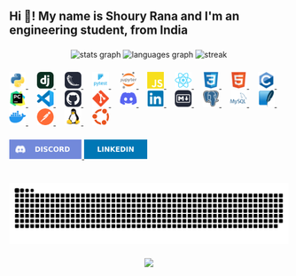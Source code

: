 <h2 align="left">Hi 👋! My name is Shoury Rana and I'm an engineering student, from India</h2>

###

<div align="center">
  <img src="https://github-readme-stats.vercel.app/api?username=shoury-rana&hide_title=true&hide_rank=false&show_icons=true&include_all_commits=true&count_private=true&disable_animations=false&theme=dracula&locale=en&hide_border=false" height="150" alt="stats graph"  />
  <img src="https://github-readme-stats.vercel.app/api/top-langs?username=shoury-rana&locale=en&hide_title=false&layout=compact&card_width=320&langs_count=10&theme=dracula&hide_border=false" height="150" alt="languages graph"  />
  <img src="https://nirzak-streak-stats.vercel.app/?user=shoury-rana&theme=dracula&hide_border=false" height="150" alt="streak"  />
</div>

###

<div align="left">
<a href="https://www.python.org/" target="_blank" rel="noopener">
  <img src="./assets/python.svg" style="height:30px; alt="python logo" />
</a>
<img width="12" />
<a href="https://www.djangoproject.com/" target="_blank" rel="noopener">
  <img src="./assets/django.svg" style="height:30px; alt="django logo" />
</a>
<img width="12" />
<a href="https://flask.palletsprojects.com/" target="_blank" rel="noopener">
  <img src="./assets/flask.svg" style="height:30px; alt="flask logo" />
</a>
<img width="12" />
<a href="https://pytest.org/" target="_blank" rel="noopener">
  <img src="./assets/pytest.svg" style="height:30px; alt="pytest logo" />
</a>
<img width="12" />
<a href="https://jupyter.org/" target="_blank" rel="noopener">
  <img src="./assets/jupyter.svg" style="height:30px; alt="jupyter logo" />
</a>
<img width="12" />
<a href="https://www.javascript.com/" target="_blank" rel="noopener">
  <img src="./assets/javascript.svg" style="height:30px; alt="javascript logo" />
</a>
<img width="12" />
<a href="https://react.dev/" target="_blank" rel="noopener">
  <img src="./assets/react.svg" style="height:30px; alt="react logo" />
</a>
<img width="12" />
<a href="https://www.w3.org/Style/CSS/Overview.en.html" target="_blank" rel="noopener">
  <img src="./assets/css.svg" style="height:30px; alt="css3 logo" />
</a>
<img width="12" />
<a href="https://developer.mozilla.org/docs/Web/HTML" target="_blank" rel="noopener">
  <img src="./assets/html.svg" style="height:30px; alt="html5 logo" />
</a>
<img width="12" />
<a href="https://en.wikipedia.org/wiki/C_(programming_language)" target="_blank" rel="noopener">
  <img src="./assets/c.svg" style="height:30px; alt="c logo" />
</a>
<img width="12" />
<a href="https://www.jetbrains.com/pycharm/" target="_blank" rel="noopener">
  <img src="./assets/pycharm.svg" style="height:30px; alt="pycharm logo" />
</a>
<img width="12" />
<a href="https://code.visualstudio.com/" target="_blank" rel="noopener">
  <img src="./assets/vscode.svg" style="height:30px; alt="vscode logo" />
</a>
<img width="12" />
<a href="https://github.com/" target="_blank" rel="noopener">
  <img src="./assets/github.svg" style="height:30px; alt="github logo" />
</a>
<img width="12" />
<a href="https://git-scm.com/" target="_blank" rel="noopener">
  <img src="./assets/git.svg" style="height:30px; alt="git logo" />
</a>
<img width="12" />
<a href="https://discord.com/" target="_blank" rel="noopener">
  <img src="./assets/discord.svg" style="height:30px; alt="discord logo" />
</a>
<img width="12" />
<a href="https://www.linkedin.com/" target="_blank" rel="noopener">
  <img src="./assets/linkedin.svg" style="height:30px; alt="linkedin logo" />
</a>
<img width="12" />
<a href="https://www.markdownguide.org/" target="_blank" rel="noopener">
  <img src="./assets/md.svg" style="height:30px; alt="markdown logo" />
</a>
<img width="12" />
<a href="https://www.postgresql.org/" target="_blank" rel="noopener">
  <img src="./assets/postgresql.svg" style="height:30px; alt="postgresql logo" />
</a>
<img width="12" />
<a href="https://www.mysql.com/" target="_blank" rel="noopener">
  <img src="./assets/mysql.svg" style="height:30px; alt="mysql logo" />
</a>
<img width="12" />
<a href="https://www.sqlite.org/" target="_blank" rel="noopener">
  <img src="./assets/sqlite.svg" style="height:30px; alt="sqlite logo" />
</a>
<img width="12" />
<a href="https://www.docker.com/" target="_blank" rel="noopener">
  <img src="./assets/docker.svg" style="height:30px; alt="docker logo" />
</a>
<img width="12" />
<a href="https://www.postman.com/" target="_blank" rel="noopener">
  <img src="./assets/postman.svg" style="height:30px; alt="postman logo" />
</a>
<img width="12" />
<a href="https://www.linuxfoundation.org/" target="_blank" rel="noopener">
  <img src="./assets/linux.svg" style="height:30px; alt="linux logo" />
</a>
<img width="12" />
<a href="https://ubuntu.com/" target="_blank" rel="noopener">
  <img src="./assets/ubuntu.svg" style="height:30px; alt="ubuntu logo" />
</a>
</div>

###

<div align="left">
  <a href="https://discordapp.com/users/878579558117408769" target="_blank">
    <img src="./assets/shield_discord.svg" height="35" alt="discord logo"  />
  </a>
  <a href="https://www.linkedin.com/in/shoury-rana/" target="_blank">
    <img src="./assets/shield_linkedin.svg" height="35" alt="linkedin logo"  />
  </a>
</div>

###

<br clear="both">

<img src="https://raw.githubusercontent.com/shoury-rana/shoury-rana/output/snake.svg" alt="Snake animation" />

###

<div align="center">
  <img src="https://profile-counter.glitch.me/shoury-rana/count.svg?"  />
</div>

###
